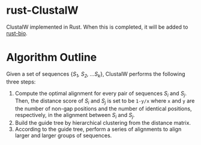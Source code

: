 # rust-ClustalW

ClustalW implemented in Rust. When this is completed, it will be added to [rust-bio](https://github.com/rust-bio/rust-bio).


# Algorithm Outline

Given a set of sequences {_S<sub>1</sub>, S<sub>2</sub>, ...S<sub>k</sub>_}, ClustalW performs the following three steps:

1. Compute the optimal alignment for every pair of sequences _S<sub>i</sub>_ and _S<sub>j</sub>_. Then, the distance score of _S<sub>i</sub>_ and _S<sub>j</sub>_ is set to be `1-y/x` where `x` and `y` are the number of non-gap positions and the number of identical positions, respectively, in the alignment between _S<sub>i</sub>_ and _S<sub>j</sub>_.
2. Build the guide tree by hierarchical clustering from the distance matrix.
3. According to the guide tree, perform a series of alignments to align larger and larger groups of sequences.

